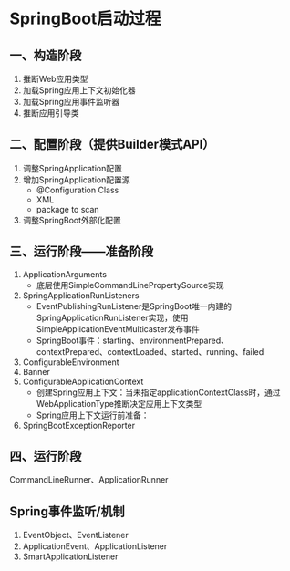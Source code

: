 # SpringBoot启动过程

## 一、构造阶段
1. 推断Web应用类型
2. 加载Spring应用上下文初始化器
3. 加载Spring应用事件监听器
4. 推断应用引导类

## 二、配置阶段（提供Builder模式API）
1. 调整SpringApplication配置
2. 增加SpringApplication配置源
    + @Configuration Class
    + XML
    + package to scan
3. 调整SpringBoot外部化配置

## 三、运行阶段——准备阶段
1. ApplicationArguments
    + 底层使用SimpleCommandLinePropertySource实现
2. SpringApplicationRunListeners
    + EventPublishingRunListener是SpringBoot唯一内建的SpringApplicationRunListener实现，使用SimpleApplicationEventMulticaster发布事件
    + SpringBoot事件：starting、environmentPrepared、contextPrepared、contextLoaded、started、running、failed
3. ConfigurableEnvironment
4. Banner
5. ConfigurableApplicationContext
    + 创建Spring应用上下文：当未指定applicationContextClass时，通过WebApplicationType推断决定应用上下文类型
    + Spring应用上下文运行前准备：
6. SpringBootExceptionReporter

## 四、运行阶段
CommandLineRunner、ApplicationRunner

## Spring事件监听/机制
1. EventObject、EventListener
2. ApplicationEvent、ApplicationListener
3. SmartApplicationListener